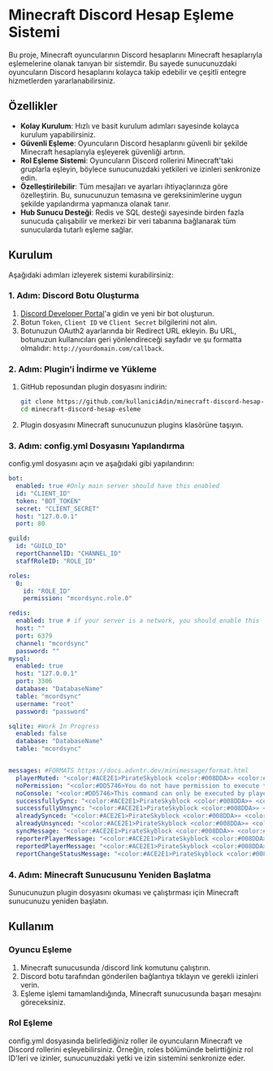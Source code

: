 # Minecraft Discord Hesap Eşleme Sistemi

Bu proje, Minecraft oyuncularının Discord hesaplarını Minecraft hesaplarıyla eşlemelerine olanak tanıyan bir sistemdir. Bu sayede sunucunuzdaki oyuncuların Discord hesaplarını kolayca takip edebilir ve çeşitli entegre hizmetlerden yararlanabilirsiniz.

## Özellikler

- **Kolay Kurulum**: Hızlı ve basit kurulum adımları sayesinde kolayca kurulum yapabilirsiniz.
- **Güvenli Eşleme**: Oyuncuların Discord hesaplarını güvenli bir şekilde Minecraft hesaplarıyla eşleyerek güvenliği artırın.
- **Rol Eşleme Sistemi**: Oyuncuların Discord rollerini Minecraft'taki gruplarla eşleyin, böylece sunucunuzdaki yetkileri ve izinleri senkronize edin.
- **Özelleştirilebilir**: Tüm mesajları ve ayarları ihtiyaçlarınıza göre özelleştirin. Bu, sunucunuzun temasına ve gereksinimlerine uygun şekilde yapılandırma yapmanıza olanak tanır.
- **Hub Sunucu Desteği**: Redis ve SQL desteği sayesinde birden fazla sunucuda çalışabilir ve merkezi bir veri tabanına bağlanarak tüm sunucularda tutarlı eşleme sağlar.

## Kurulum

Aşağıdaki adımları izleyerek sistemi kurabilirsiniz:

### 1. Adım: Discord Botu Oluşturma

1. [Discord Developer Portal](https://discord.com/developers/applications)'a gidin ve yeni bir bot oluşturun.
2. Botun `Token`, `Client ID` ve `Client Secret` bilgilerini not alın.
3. Botunuzun OAuth2 ayarlarında bir Redirect URL ekleyin. Bu URL, botunuzun kullanıcıları geri yönlendireceği sayfadır ve şu formatta olmalıdır: `http://yourdomain.com/callback`.

### 2. Adım: Plugin'i İndirme ve Yükleme

1. GitHub reposundan plugin dosyasını indirin:
   ```bash
   git clone https://github.com/kullaniciAdin/minecraft-discord-hesap-esleme.git
   cd minecraft-discord-hesap-esleme
2. Plugin dosyasını Minecraft sunucunuzun plugins klasörüne taşıyın.

### 3. Adım: config.yml Dosyasını Yapılandırma
config.yml dosyasını açın ve aşağıdaki gibi yapılandırın:

```yaml
bot:
  enabled: true #Only main server should have this enabled
  id: "CLIENT_ID"
  token: "BOT_TOKEN"
  secret: "CLIENT_SECRET"
  host: "127.0.0.1"
  port: 80

guild:
  id: "GUILD_ID"
  reportChannelID: "CHANNEL_ID"
  staffRoleID: "ROLE_ID"

roles:
  0:
    id: "ROLE_ID"
    permission: "mcordsync.role.0"

redis:
  enabled: true # if your server is a network, you should enable this
  host: ""
  port: 6379
  channel: "mcordsync"
  password: ""
mysql:
  enabled: true
  host: "127.0.0.1"
  port: 3306
  database: "DatabaseName"
  table: "mcordsync"
  username: "root"
  password: "password"

sqlite: #Work In Progress
  enabled: false
  database: "DatabaseName"
  table: "mcordsync"


messages: #FORMATS https://docs.advntr.dev/minimessage/format.html
  playerMuted: "<color:#ACE2E1>PirateSkyblock <color:#008DDA>» <color:#F7EEDD>Sen susturuldun, susturulma bitmesine kalan süre: <color:#5764F1><time>"
  noPermission: "<color:#DD5746>You do not have permission to execute this command."
  noConsole: "<color:#DD5746>This command can only be executed by players."
  successfullySync: "<color:#ACE2E1>PirateSkyblock <color:#008DDA>» <color:#F7EEDD>Discord hesabınız bağlandı isminiz: <color:#5764F1><username>"
  successfullyUnsync: "<color:#ACE2E1>PirateSkyblock <color:#008DDA>» <color:#F7EEDD>link removed successfully"
  alreadySynced: "<color:#ACE2E1>PirateSkyblock <color:#008DDA>» <color:#F7EEDD>Hesabın bağlı! Bağlantıyı kaldırmak için <color:#5764F1><click:run_command:/discord-esle kaldir>tıkla"
  alreadyUnsynced: "<color:#ACE2E1>PirateSkyblock <color:#008DDA>» <color:#F7EEDD>Hesabın bağlı değil! Bağlamak için <color:#5764F1><click:run_command:/discord-esle bagla>tıkla"
  syncMessage: "<color:#ACE2E1>PirateSkyblock <color:#008DDA>» <color:#F7EEDD>Discord hesabınızı bağlamak için <color:#5764F1><link>tıkla"
  reporterPlayerMessage: "<color:#ACE2E1>PirateSkyblock <color:#008DDA>» <color:#F7EEDD>Başarıyla raporlandı, rapora bakmak için <color:#5764F1><link>tıkla"
  reportedPlayerMessage: "<color:#ACE2E1>PirateSkyblock <color:#008DDA>» <color:#F7EEDD>Bir oyuncu seni raporladı, raporun detayları için <color:#5764F1><link>tıkla"
  reportChangeStatusMessage: "<color:#ACE2E1>PirateSkyblock <color:#008DDA>» <color:#F7EEDD>Raporun durumu değiştirildi, raporun detayları için <color:#5764F1><link>tıkla"
```
### 4. Adım: Minecraft Sunucusunu Yeniden Başlatma
Sunucunuzun plugin dosyasını okuması ve çalıştırması için Minecraft sunucunuzu yeniden başlatın.
## Kullanım
### Oyuncu Eşleme
1. Minecraft sunucusunda /discord link komutunu çalıştırın.
2. Discord botu tarafından gönderilen bağlantıya tıklayın ve gerekli izinleri verin.
3. Eşleme işlemi tamamlandığında, Minecraft sunucusunda başarı mesajını göreceksiniz.
### Rol Eşleme
config.yml dosyasında belirlediğiniz roller ile oyuncuların Minecraft ve Discord rollerini eşleyebilirsiniz. Örneğin, roles bölümünde belirttiğiniz rol ID'leri ve izinler, sunucunuzdaki yetki ve izin sistemini senkronize eder.

